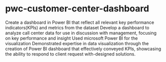 # pwc-customer-center-dashboard
Create a dashboard in Power BI that reflect all relevant key performance indicators(KPIs) and metrics from the dataset
Develop a dashboard to analyze call center data for use in discussion with management, focusing on key performance and insight
Used microsoft Power BI for the visualization
Demonstrated expertise in data visualization through the creation of Power BI dashboard that effectively conveyed KPIs, showcasing the ability to respond to client request with-designed solutions.

